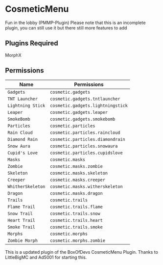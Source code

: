 # CosmeticMenu
Fun in the lobby (PMMP-Plugin)
Please note that this is an incomplete plugin, you can still use it but there still more features to add

## Plugins Required
 MorphX

## Permissions

| Name | Permissions |
| --- | --- |
| `Gadgets` | `cosmetic.gadgets` |
| `TNT Launcher` | `cosmetic.gadgets.tntlauncher` |
| `Lightning Stick` | `cosmetic.gadgets.lightningstick` |
| `Leaper` | `cosmetic.gadgets.leaper` |
| `SmokeBomb` | `cosmetic.gadgets.smokebomb` |
| `Particles` | `cosmetic.particles` |
| `Rain Cloud` | `cosmetic.particles.raincloud` |
| `Diamond Rain` | `cosmetic.particles.diamondrain` |
| `Snow Aura` | `cosmetic.particles.snowaura` |
| `Cupid's Love` | `cosmetic.particles.cupidslove` |
| `Masks` | `cosmetic.masks` |
| `Zombie` | `cosmetic.masks.zombie` |
| `Skeleton` | `cosmetic.masks.skeleton` |
| `Creeper` | `cosmetic.masks.creeper` |
| `WhitherSkeleton` | `cosmetic.masks.witherskeleton` |
| `Dragon` | `cosmetic.masks.dragon` |
| `Trails` | `cosmetic.trails` |
| `Flame Trail` | `cosmetic.trails.flame` |
| `Snow Trail` | `cosmetic.trails.snow` |
| `Heart Trail` | `cosmetic.trails.heart` |
| `Smoke Trail` | `cosmetic.trails.smoke` |
| `Morphs` | `cosmetic.morphs` |
| `Zombie Morph` | `cosmetic.morphs.zombie` |

This is a updated plugin of the BoxOfDevs CosmeticMenu Plugin. Thanks to LittleBigMC and Ad5001 for starting this.
